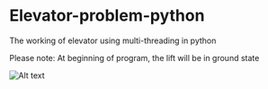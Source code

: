 # Elevator-problem-python
The working of elevator using multi-threading in python

Please note: At beginning of program, the lift will be in ground state

![Alt text](https://github.com/sapanz/Elevator-problem-python/blob/master/Screenshot%20from%202019-11-23%2011-19-35.png)
